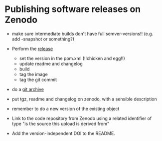 # Publishing software releases on Zenodo

* make sure intermediate builds don't have full semver-versions!! (e.g. add -snapshot or something?)
* Perform the [release](release.md)
  * set the version in the pom.xml (!!chicken and egg!!)
  * update readme and changelog
  * build
  * tag the image
  * tag the git commit

* do a [git archive](https://git-scm.com/docs/git-archive)
* put tgz, readme and changelog on zenodo, with a sensible description
* remember to do a new version of the existing object

* Link to the code repository from Zenodo using a related identifier of type "is the source this upload is derived from"

* Add the version-independent DOI to the README.

